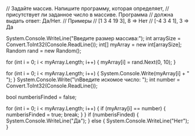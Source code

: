 // Задайте массив. Напишите программу, которая определяет,
// присутствует ли заданное число в массиве. Программа
// должна выдать ответ: Да/Нет.
// Примеры
// [1 3 4 19 3], 8 => Нет
// [-4 3 4 1], 3 => Да 


System.Console.WriteLine("Введите размер массива:");
int arraySize = Convert.ToInt32(Console.ReadLine());
int[] myArray = new int[arraySize];
Random rand = new Random();

for (int i = 0; i < myArray.Length; i++)
{
    myArray[i] = rand.Next(0, 10);
}

for (int i = 0; i < myArray.Length; i++)
{
    System.Console.Write(myArray[i] + " ");
}
System.Console.Write("\nВведите искомое число: ");
int number = Convert.ToInt32(Console.ReadLine());

bool numberisFinded = false;

for (int i = 0; i < myArray.Length; i++)
{
    if (myArray[i] == number)
    {
        numberisFinded = true;
        break;
    }
}
if (numberisFinded)
{
    System.Console.WriteLine("Да");
}
else
{
    System.Console.WriteLine("Нет");
}


